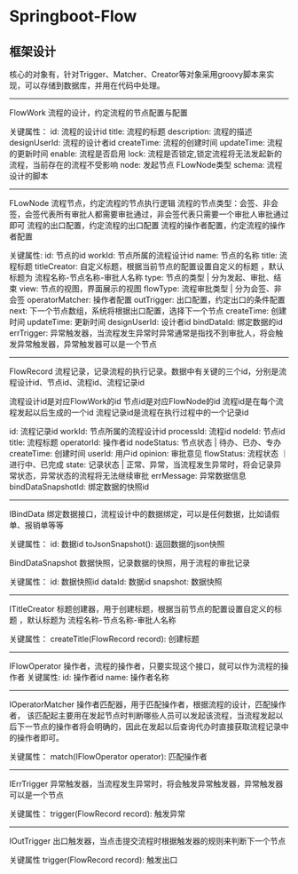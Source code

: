 # Springboot-Flow

## 框架设计

核心的对象有，针对Trigger、Matcher、Creator等对象采用groovy脚本来实现，可以存储到数据库，并用在代码中处理。

----------------------------
FlowWork
流程的设计，约定流程的节点配置与配置

关键属性：
id: 流程的设计id
title: 流程的标题
description: 流程的描述
designUserId: 流程的设计者id
createTime: 流程的创建时间
updateTime: 流程的更新时间
enable: 流程是否启用
lock: 流程是否锁定,锁定流程将无法发起新的流程，当前存在的流程不受影响
node: 发起节点 FLowNode类型
schema: 流程设计的脚本

----------------------------

FLowNode
流程节点，约定流程的节点执行逻辑
流程的节点类型：会签、非会签，会签代表所有审批人都需要审批通过，非会签代表只需要一个审批人审批通过即可
流程的出口配置，约定流程的出口配置
流程的操作者配置，约定流程的操作者配置

关键属性:
id: 节点的id
workId: 节点所属的流程设计id
name: 节点的名称
title: 流程标题
titleCreator: 自定义标题，根据当前节点的配置设置自定义的标题 ，默认标题为 流程名称-节点名称-审批人名称
type: 节点的类型 | 分为发起、审批、结束
view: 节点的视图，界面展示的视图
flowType: 流程审批类型 | 分为会签、非会签
operatorMatcher: 操作者配置 
outTrigger: 出口配置，约定出口的条件配置
next: 下一个节点数组，系统将根据出口配置，选择下一个节点
createTime: 创建时间
updateTime: 更新时间
designUserId: 设计者id
bindDataId: 绑定数据的id
errTrigger: 异常触发器，当流程发生异常时异常通常是指找不到审批人，将会触发异常触发器，异常触发器可以是一个节点

----------------------------

FlowRecord
流程记录，记录流程的执行记录。数据中有关键的三个id，分别是流程设计id、节点id、流程id、流程记录id

流程设计id是对应FlowWork的id
节点id是对应FlowNode的id
流程id是在每个流程发起以后生成的一个id
流程记录id是流程在执行过程中的一个记录id

id: 流程记录id
workId: 节点所属的流程设计id
processId: 流程id
nodeId: 节点id
title: 流程标题
operatorId: 操作者id
nodeStatus: 节点状态 | 待办、已办、专办
createTime: 创建时间
userId: 用户id
opinion: 审批意见
flowStatus: 流程状态 ｜ 进行中、已完成
state: 记录状态 | 正常、异常，当流程发生异常时，将会记录异常状态，异常状态的流程将无法继续审批
errMessage: 异常数据信息
bindDataSnapshotId: 绑定数据的快照id

----------------------------

IBindData
绑定数据接口，流程设计中的数据绑定，可以是任何数据，比如请假单、报销单等等

关键属性：
id: 数据id
toJsonSnapshot(): 返回数据的json快照

BindDataSnapshot
数据快照，记录数据的快照，用于流程的审批记录

关键属性：
id: 数据快照id
dataId: 数据id
snapshot: 数据快照

----------------------------

ITitleCreator
标题创建器，用于创建标题，根据当前节点的配置设置自定义的标题 ，默认标题为 流程名称-节点名称-审批人名称

关键属性：
createTitle(FlowRecord record): 创建标题

----------------------------

IFlowOperator
操作者，流程的操作者，只要实现这个接口，就可以作为流程的操作者
关键属性:
id: 操作者id
name: 操作者名称

----------------------------

IOperatorMatcher
操作者匹配器，用于匹配操作者，根据流程的设计，匹配操作者， 该匹配起主要用在发起节点时判断哪些人员可以发起该流程，当流程发起以后下一节点的操作者将会明确的，因此在发起以后查询代办时直接获取流程记录中的操作者即可。

关键属性：
match(IFlowOperator operator): 匹配操作者

----------------------------

IErrTrigger
异常触发器，当流程发生异常时，将会触发异常触发器，异常触发器可以是一个节点

关键属性：
trigger(FlowRecord record): 触发异常

----------------------------

IOutTrigger
出口触发器，当点击提交流程时根据触发器的规则来判断下一个节点

关键属性
trigger(FlowRecord record): 触发出口
